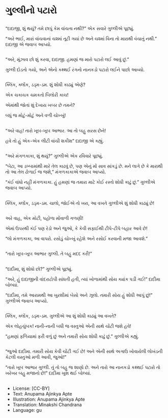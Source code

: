 # ગુલ્લીનો પટારો

##
“દાદાજી, શું થયું? તમે છાપું કેમ વાંચતા નથી?” એક સવારે ગુલ્લીએ પૂછ્યું. 

“અરે ભાઈ, મારાં વાંચવાનાં ચશ્માં તૂટી ગયાં છે અને ચશ્માં વિના તો મારાથી વંચાતું નથી.” દાદાજી એ જવાબ આપ્યો. 

##
“અરે, મૂંઝાવ છો શું કરવા, દાદાજી. હમણાં જ મારો પટારો લઈ આવું છું.” 

ગુલ્લી દોડતો ગયો, અને એનો કથ્થઈ રંગનો નાનકડો પટારો લઈને પાછો આવ્યો. 

##
ક્લિંક, ક્લોંક, ડડ્મ-ડમ. શું શોધી કાઢ્યું એણે? 

એક ચકાચક ચમકતો બિલોરી કાચ! 

એમાંથી જોતાં શું દેખાય ખબર છે તમને? 

બધું જ મોટું-મોટું અને વળી ચોખ્ખું! 

##
“અરે વાહ! તારો ખૂબ-ખૂબ આભાર. આ તો બહુ સરસ છેને! 

હવે તો હું એક-એક લીટી વાંચી શકીશ” દાદાજી એ કહ્યું. 

##
“અરે મંગળકાકા, શું થયું?” ગુલ્લીએ એક રવિવારે પૂછ્યું. 

“બેટા, આ ડબ્બામાંથી મારે તેલ કાઢવું છે, પણ એનું મોં સાવ સાંકડું છે. મને લાગે છે કે મારાથી તો આ તેલ ઢોળાઈ જ જશે,” મંગળકાકાએ જવાબ આપ્યો. 

“કંઈ વાંધો નહીં મંગળકાકા. હું હમણાં જ તમારા માટે કોઈ રસ્તો શોધી કાઢું છું.” ગુલ્લીએ જવાબ આપ્યો. 

##
ક્લિંક, ક્લોંક, ડડ્મ-ડમ. ચાલો, જોઈએ તો ખરા, આ વખતે ગુલ્લીએ શું શોધી કાઢ્યું છે! 

##
અરે વાહ, એક મોટી, પહોળા મોંવાળી ગળણી! 

એમાં ઉપરથી કંઈ પણ રેડો અને જુઓ, કે કેવી સફાઈથી ટીપે-ટીપે બહાર આવે છે! 

“લો મંગળકાકા, આ વાપરો. રસોડું ચોખ્ખું રહેશે અને રસોઈ કરવાની મજા આવશે.” 

##
“તારો ખૂબ-ખૂબ આભાર ગુલ્લી. તે બહુ મદદ કરી!” 

##
“દાદીમા, શું શોધો છો?” ગુલ્લીએ પૂછ્યું. 

“અરે, હું દાદાજીની વાંદરાટોપી સાંધતી હતી, ત્યાં ખોળામાંથી સોય ક્યાંક પડી ગઈ!” દાદીમા બોલ્યાં. 

“દાદીમા, તમે આરામથી આ ખુરશીમાં બેસો અને ઝૂલો. તમારી સોય હું શોધી આપું છું!” ગુલ્લીએ જવાબ આપ્યો. 

##
ક્લિંક, ક્લોંક, ડડ્મ-ડમ. ગુલ્લીએ આ શું શોધી કાઢ્યું આ વખતે? 

એક લોહચુંબક! નાની-નાની બધી જ વસ્તુઓ એની સાથે ચોંટી જશે હવે! 

“હમણાં ફળિયામાં ફરી વળું છું અને તમારી સોય શોધી કાઢું છું.” ગુલ્લીએ કહ્યું. 

##
“જુઓ દાદીમા. તમારી સોય કેવી ચોંટી ગઈ છે! અને એની સાથે અગાઉ ખોવાયેલી લોખંડની કેટલી વસ્તુઓ મળી આવી, જુઓ!” 

“તારો ખૂબ આભાર ગુલ્લી. તું તો બહુ જ શાણો છે. અને તારો આ નાનકડો કથ્થઈ પટારો તો ખરેખર બહુ મજાનો છે!” દાદીમા ખુશ થઈ બોલ્યાં. 

##
* License: [CC-BY]
* Text: Anupama Ajinkya Apte
* Illustration: Anupama Ajinkya Apte
* Translation: Minakshi Chandrana
* Language: gu

